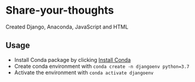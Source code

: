 # Share-your-thoughts
Created Django, Anaconda, JavaScript and HTML

## Usage
- Install Conda package by clicking [Install Conda](https://docs.anaconda.com/anaconda/install/)
- Create conda environment with ``` conda create -n djangoenv python=3.7 ``` 
- Activate the environment with  ```conda activate djangoenv```
